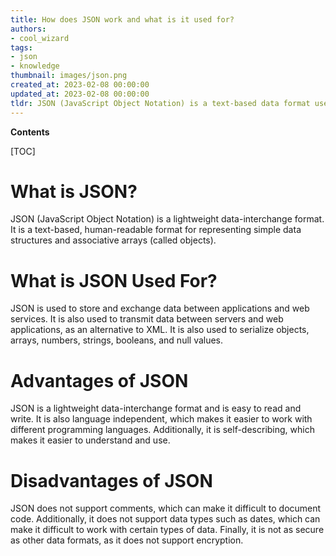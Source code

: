 ```yaml
---
title: How does JSON work and what is it used for?
authors:
- cool_wizard
tags:
- json
- knowledge
thumbnail: images/json.png
created_at: 2023-02-08 00:00:00
updated_at: 2023-02-08 00:00:00
tldr: JSON (JavaScript Object Notation) is a text-based data format used for exchanging and storing data in a structured way.
---
```


**Contents**

[TOC]

# What is JSON?
JSON (JavaScript Object Notation) is a lightweight data-interchange format. It is a text-based, human-readable format for representing simple data structures and associative arrays (called objects).

# What is JSON Used For?
JSON is used to store and exchange data between applications and web services. It is also used to transmit data between servers and web applications, as an alternative to XML. It is also used to serialize objects, arrays, numbers, strings, booleans, and null values.

# Advantages of JSON
JSON is a lightweight data-interchange format and is easy to read and write. It is also language independent, which makes it easier to work with different programming languages. Additionally, it is self-describing, which makes it easier to understand and use.

# Disadvantages of JSON
JSON does not support comments, which can make it difficult to document code. Additionally, it does not support data types such as dates, which can make it difficult to work with certain types of data. Finally, it is not as secure as other data formats, as it does not support encryption.
